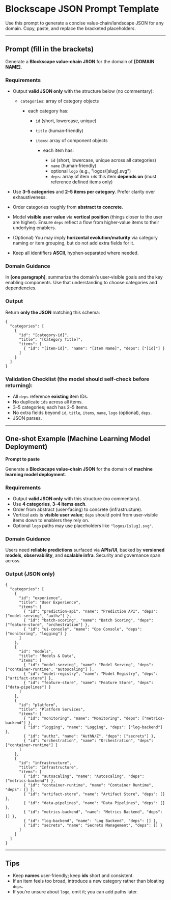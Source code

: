 # Blockscape JSON Prompt Template

Use this prompt to generate a concise value‑chain/landscape JSON for any domain. Copy, paste, and replace the bracketed placeholders.

---

## Prompt (fill in the brackets)

Generate a **Blockscape value‑chain JSON** for the domain of **[DOMAIN NAME]**.

### Requirements

* Output **valid JSON only** with the structure below (no commentary):

  * `categories`: array of category objects

    * each category has:

      * `id` (short, lowercase, unique)
      * `title` (human‑friendly)
      * `items`: array of component objects

        * each item has:

          * `id` (short, lowercase, unique across all categories)
          * `name` (human‑friendly)
          * optional `logo` (e.g., "logos/[slug].svg")
          * `deps`: array of item `id`s this item **depends on** (must reference defined items only)
* Use **3–5 categories** and **2–5 items per category**. Prefer clarity over exhaustiveness.
* Order categories roughly from **abstract to concrete**.
* Model **visible user value** via **vertical position** (things closer to the user are higher). Ensure `deps` reflect a flow from higher‑value items to their underlying enablers.
* (Optional) You may imply **horizontal evolution/maturity** via category naming or item grouping, but do not add extra fields for it.
* Keep all identifiers **ASCII**, hyphen‑separated where needed.

### Domain Guidance

In **[one paragraph]**, summarize the domain’s user‑visible goals and the key enabling components. Use that understanding to choose categories and dependencies.

### Output

Return **only the JSON** matching this schema:

```
{
  "categories": [
    {
      "id": "[category-id]",
      "title": "[Category Title]",
      "items": [
        { "id": "[item-id]", "name": "[Item Name]", "deps": ["[id]"] }
      ]
    }
  ]
}
```

### Validation Checklist (the model should self‑check before returning):

* All `deps` reference **existing** item IDs.
* No duplicate `id`s across all items.
* 3–5 categories; each has 2–5 items.
* No extra fields beyond `id`, `title`, `items`, `name`, `logo` (optional), `deps`.
* JSON parses.

---

## One‑shot Example (Machine Learning Model Deployment)

**Prompt to paste**

Generate a **Blockscape value‑chain JSON** for the domain of **machine learning model deployment**.

### Requirements

* Output **valid JSON only** with this structure (no commentary).
* Use **4 categories**, **3–4 items each**.
* Order from abstract (user‑facing) to concrete (infrastructure).
* Vertical axis is **visible user value**; `deps` should point from user‑visible items down to enablers they rely on.
* Optional `logo` paths may use placeholders like `"logos/[slug].svg"`.

### Domain Guidance

Users need **reliable predictions** surfaced via **APIs/UI**, backed by **versioned models**, **observability**, and **scalable infra**. Security and governance span across.

### Output (JSON only)

```
{
  "categories": [
    {
      "id": "experience",
      "title": "User Experience",
      "items": [
        { "id": "prediction-api", "name": "Prediction API", "deps": ["model-serving", "authz"] },
        { "id": "batch-scoring", "name": "Batch Scoring", "deps": ["feature-store", "orchestration"] },
        { "id": "ui-console", "name": "Ops Console", "deps": ["monitoring", "logging"] }
      ]
    },
    {
      "id": "models",
      "title": "Models & Data",
      "items": [
        { "id": "model-serving", "name": "Model Serving", "deps": ["container-runtime", "autoscaling"] },
        { "id": "model-registry", "name": "Model Registry", "deps": ["artifact-store"] },
        { "id": "feature-store", "name": "Feature Store", "deps": ["data-pipelines"] }
      ]
    },
    {
      "id": "platform",
      "title": "Platform Services",
      "items": [
        { "id": "monitoring", "name": "Monitoring", "deps": ["metrics-backend"] },
        { "id": "logging", "name": "Logging", "deps": ["log-backend"] },
        { "id": "authz", "name": "AuthN/Z", "deps": ["secrets"] },
        { "id": "orchestration", "name": "Orchestration", "deps": ["container-runtime"] }
      ]
    },
    {
      "id": "infrastructure",
      "title": "Infrastructure",
      "items": [
        { "id": "autoscaling", "name": "Autoscaling", "deps": ["metrics-backend"] },
        { "id": "container-runtime", "name": "Container Runtime", "deps": [] },
        { "id": "artifact-store", "name": "Artifact Store", "deps": [] },
        { "id": "data-pipelines", "name": "Data Pipelines", "deps": [] },
        { "id": "metrics-backend", "name": "Metrics Backend", "deps": [] },
        { "id": "log-backend", "name": "Log Backend", "deps": [] },
        { "id": "secrets", "name": "Secrets Management", "deps": [] }
      ]
    }
  ]
}
```

---

## Tips

* Keep **names** user‑friendly; keep **ids** short and consistent.
* If an item feels too broad, introduce a new category rather than bloating `deps`.
* If you’re unsure about `logo`, omit it; you can add paths later.
